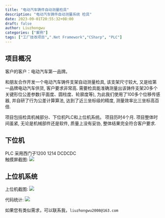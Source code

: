 ```yaml
---
title: "电动汽车铸件自动测量检具"
description: "电动汽车铸件自动测量系统 检具"
date: 2023-09-01T20:55:32+08:00
draft: false
author: Liuzhongwu
categories: ["案例"]
tags: ["工厂技改项目",".Net Framework","CSharp", "PLC"]
---
```



## 项目概况
客户的客户：电动汽车第一品牌。 

和朋友合作开发一个电动汽车铸件支架自动测量检具, 该支架尺寸较大, 又是给第一品牌电动汽车供货, 客户要求非常高. 需要检具能准确测量出该铸件支架20多个关键形位公差参数(平面度、圆柱度、轮廓度等), 为此我们使用了100多个位移传感器, 并自研了行为公差计算算法, 达到了近三坐标级的精度, 测量效率比三坐标高百倍.  

项目包括检具机械部分、下位机PLC和上位机系统。 项目历时4个月. 
项目整体时间虽紧, 无论是机械部件还是软件, 质量上没有妥协, 整体结果完全符合客户要求.
 
## 下位机
PLC 采用西门子1200 1214 DCDCDC   
触摸屏截图: 
 ![](../car_part_measure_files/2.jpg)


## 上位机系统
上位机截图: 
 ![](../car_part_measure_files/3.jpg)

 代码统计: 
 ![](../car_part_measure_files/1.jpg)


如果您有类似需求，可以联系我，`liuzhongwu2008@163.com`